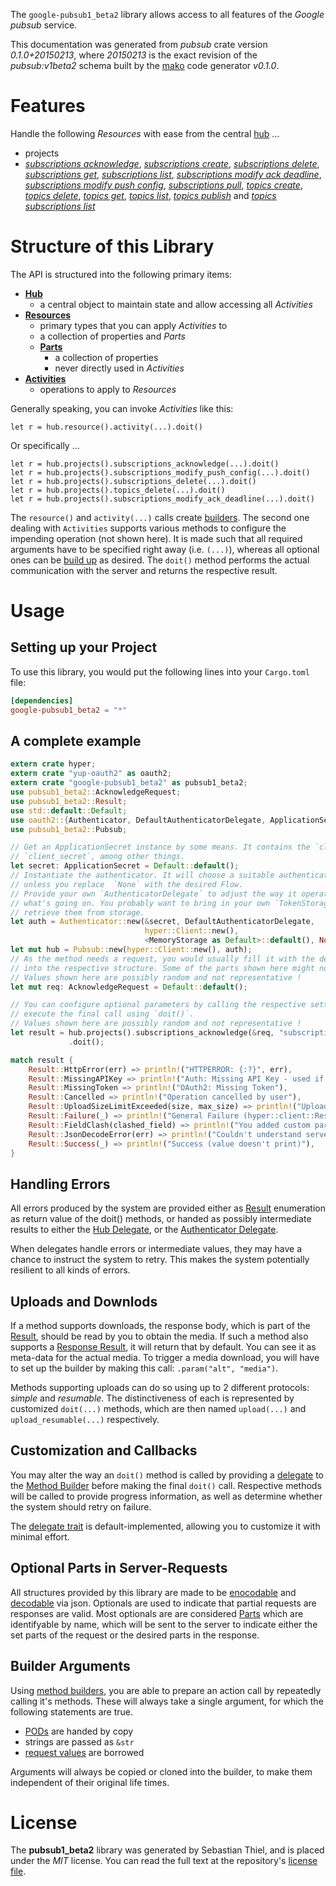 <!---
DO NOT EDIT !
This file was generated automatically from 'src/mako/README.md.mako'
DO NOT EDIT !
-->
The `google-pubsub1_beta2` library allows access to all features of the *Google pubsub* service.

This documentation was generated from *pubsub* crate version *0.1.0+20150213*, where *20150213* is the exact revision of the *pubsub:v1beta2* schema built by the [mako](http://www.makotemplates.org/) code generator *v0.1.0*.
# Features

Handle the following *Resources* with ease from the central [hub](http://byron.github.io/google-apis-rs/google-pubsub1_beta2/struct.Pubsub.html) ... 

* projects
 * [*subscriptions acknowledge*](http://byron.github.io/google-apis-rs/google-pubsub1_beta2/struct.ProjectSubscriptionAcknowledgeCall.html), [*subscriptions create*](http://byron.github.io/google-apis-rs/google-pubsub1_beta2/struct.ProjectSubscriptionCreateCall.html), [*subscriptions delete*](http://byron.github.io/google-apis-rs/google-pubsub1_beta2/struct.ProjectSubscriptionDeleteCall.html), [*subscriptions get*](http://byron.github.io/google-apis-rs/google-pubsub1_beta2/struct.ProjectSubscriptionGetCall.html), [*subscriptions list*](http://byron.github.io/google-apis-rs/google-pubsub1_beta2/struct.ProjectSubscriptionListCall.html), [*subscriptions modify ack deadline*](http://byron.github.io/google-apis-rs/google-pubsub1_beta2/struct.ProjectSubscriptionModifyAckDeadlineCall.html), [*subscriptions modify push config*](http://byron.github.io/google-apis-rs/google-pubsub1_beta2/struct.ProjectSubscriptionModifyPushConfigCall.html), [*subscriptions pull*](http://byron.github.io/google-apis-rs/google-pubsub1_beta2/struct.ProjectSubscriptionPullCall.html), [*topics create*](http://byron.github.io/google-apis-rs/google-pubsub1_beta2/struct.ProjectTopicCreateCall.html), [*topics delete*](http://byron.github.io/google-apis-rs/google-pubsub1_beta2/struct.ProjectTopicDeleteCall.html), [*topics get*](http://byron.github.io/google-apis-rs/google-pubsub1_beta2/struct.ProjectTopicGetCall.html), [*topics list*](http://byron.github.io/google-apis-rs/google-pubsub1_beta2/struct.ProjectTopicListCall.html), [*topics publish*](http://byron.github.io/google-apis-rs/google-pubsub1_beta2/struct.ProjectTopicPublishCall.html) and [*topics subscriptions list*](http://byron.github.io/google-apis-rs/google-pubsub1_beta2/struct.ProjectTopicSubscriptionListCall.html)




# Structure of this Library

The API is structured into the following primary items:

* **[Hub](http://byron.github.io/google-apis-rs/google-pubsub1_beta2/struct.Pubsub.html)**
    * a central object to maintain state and allow accessing all *Activities*
* **[Resources](http://byron.github.io/google-apis-rs/google-pubsub1_beta2/trait.Resource.html)**
    * primary types that you can apply *Activities* to
    * a collection of properties and *Parts*
    * **[Parts](http://byron.github.io/google-apis-rs/google-pubsub1_beta2/trait.Part.html)**
        * a collection of properties
        * never directly used in *Activities*
* **[Activities](http://byron.github.io/google-apis-rs/google-pubsub1_beta2/trait.CallBuilder.html)**
    * operations to apply to *Resources*

Generally speaking, you can invoke *Activities* like this:

```Rust,ignore
let r = hub.resource().activity(...).doit()
```

Or specifically ...

```ignore
let r = hub.projects().subscriptions_acknowledge(...).doit()
let r = hub.projects().subscriptions_modify_push_config(...).doit()
let r = hub.projects().subscriptions_delete(...).doit()
let r = hub.projects().topics_delete(...).doit()
let r = hub.projects().subscriptions_modify_ack_deadline(...).doit()
```

The `resource()` and `activity(...)` calls create [builders][builder-pattern]. The second one dealing with `Activities` 
supports various methods to configure the impending operation (not shown here). It is made such that all required arguments have to be 
specified right away (i.e. `(...)`), whereas all optional ones can be [build up][builder-pattern] as desired.
The `doit()` method performs the actual communication with the server and returns the respective result.

# Usage

## Setting up your Project

To use this library, you would put the following lines into your `Cargo.toml` file:

```toml
[dependencies]
google-pubsub1_beta2 = "*"
```

## A complete example

```Rust
extern crate hyper;
extern crate "yup-oauth2" as oauth2;
extern crate "google-pubsub1_beta2" as pubsub1_beta2;
use pubsub1_beta2::AcknowledgeRequest;
use pubsub1_beta2::Result;
use std::default::Default;
use oauth2::{Authenticator, DefaultAuthenticatorDelegate, ApplicationSecret, MemoryStorage};
use pubsub1_beta2::Pubsub;

// Get an ApplicationSecret instance by some means. It contains the `client_id` and 
// `client_secret`, among other things.
let secret: ApplicationSecret = Default::default();
// Instantiate the authenticator. It will choose a suitable authentication flow for you, 
// unless you replace  `None` with the desired Flow.
// Provide your own `AuthenticatorDelegate` to adjust the way it operates and get feedback about 
// what's going on. You probably want to bring in your own `TokenStorage` to persist tokens and
// retrieve them from storage.
let auth = Authenticator::new(&secret, DefaultAuthenticatorDelegate,
                              hyper::Client::new(),
                              <MemoryStorage as Default>::default(), None);
let mut hub = Pubsub::new(hyper::Client::new(), auth);
// As the method needs a request, you would usually fill it with the desired information
// into the respective structure. Some of the parts shown here might not be applicable !
// Values shown here are possibly random and not representative !
let mut req: AcknowledgeRequest = Default::default();

// You can configure optional parameters by calling the respective setters at will, and
// execute the final call using `doit()`.
// Values shown here are possibly random and not representative !
let result = hub.projects().subscriptions_acknowledge(&req, "subscription")
             .doit();

match result {
    Result::HttpError(err) => println!("HTTPERROR: {:?}", err),
    Result::MissingAPIKey => println!("Auth: Missing API Key - used if there are no scopes"),
    Result::MissingToken => println!("OAuth2: Missing Token"),
    Result::Cancelled => println!("Operation cancelled by user"),
    Result::UploadSizeLimitExceeded(size, max_size) => println!("Upload size too big: {} of {}", size, max_size),
    Result::Failure(_) => println!("General Failure (hyper::client::Response doesn't print)"),
    Result::FieldClash(clashed_field) => println!("You added custom parameter which is part of builder: {:?}", clashed_field),
    Result::JsonDecodeError(err) => println!("Couldn't understand server reply - maybe API needs update: {:?}", err),
    Result::Success(_) => println!("Success (value doesn't print)"),
}

```
## Handling Errors

All errors produced by the system are provided either as [Result](http://byron.github.io/google-apis-rs/google-pubsub1_beta2/enum.Result.html) enumeration as return value of 
the doit() methods, or handed as possibly intermediate results to either the 
[Hub Delegate](http://byron.github.io/google-apis-rs/google-pubsub1_beta2/trait.Delegate.html), or the [Authenticator Delegate](http://byron.github.io/google-apis-rs/google-pubsub1_beta2/../yup-oauth2/trait.AuthenticatorDelegate.html).

When delegates handle errors or intermediate values, they may have a chance to instruct the system to retry. This 
makes the system potentially resilient to all kinds of errors.

## Uploads and Downlods
If a method supports downloads, the response body, which is part of the [Result](http://byron.github.io/google-apis-rs/google-pubsub1_beta2/enum.Result.html), should be
read by you to obtain the media.
If such a method also supports a [Response Result](http://byron.github.io/google-apis-rs/google-pubsub1_beta2/trait.ResponseResult.html), it will return that by default.
You can see it as meta-data for the actual media. To trigger a media download, you will have to set up the builder by making
this call: `.param("alt", "media")`.

Methods supporting uploads can do so using up to 2 different protocols: 
*simple* and *resumable*. The distinctiveness of each is represented by customized 
`doit(...)` methods, which are then named `upload(...)` and `upload_resumable(...)` respectively.

## Customization and Callbacks

You may alter the way an `doit()` method is called by providing a [delegate](http://byron.github.io/google-apis-rs/google-pubsub1_beta2/trait.Delegate.html) to the 
[Method Builder](http://byron.github.io/google-apis-rs/google-pubsub1_beta2/trait.CallBuilder.html) before making the final `doit()` call. 
Respective methods will be called to provide progress information, as well as determine whether the system should 
retry on failure.

The [delegate trait](http://byron.github.io/google-apis-rs/google-pubsub1_beta2/trait.Delegate.html) is default-implemented, allowing you to customize it with minimal effort.

## Optional Parts in Server-Requests

All structures provided by this library are made to be [enocodable](http://byron.github.io/google-apis-rs/google-pubsub1_beta2/trait.RequestValue.html) and 
[decodable](http://byron.github.io/google-apis-rs/google-pubsub1_beta2/trait.ResponseResult.html) via json. Optionals are used to indicate that partial requests are responses are valid.
Most optionals are are considered [Parts](http://byron.github.io/google-apis-rs/google-pubsub1_beta2/trait.Part.html) which are identifyable by name, which will be sent to 
the server to indicate either the set parts of the request or the desired parts in the response.

## Builder Arguments

Using [method builders](http://byron.github.io/google-apis-rs/google-pubsub1_beta2/trait.CallBuilder.html), you are able to prepare an action call by repeatedly calling it's methods.
These will always take a single argument, for which the following statements are true.

* [PODs][wiki-pod] are handed by copy
* strings are passed as `&str`
* [request values](http://byron.github.io/google-apis-rs/google-pubsub1_beta2/trait.RequestValue.html) are borrowed

Arguments will always be copied or cloned into the builder, to make them independent of their original life times.

[wiki-pod]: http://en.wikipedia.org/wiki/Plain_old_data_structure
[builder-pattern]: http://en.wikipedia.org/wiki/Builder_pattern
[google-go-api]: https://github.com/google/google-api-go-client

# License
The **pubsub1_beta2** library was generated by Sebastian Thiel, and is placed 
under the *MIT* license.
You can read the full text at the repository's [license file][repo-license].

[repo-license]: https://github.com/Byron/google-apis-rs/LICENSE.md
